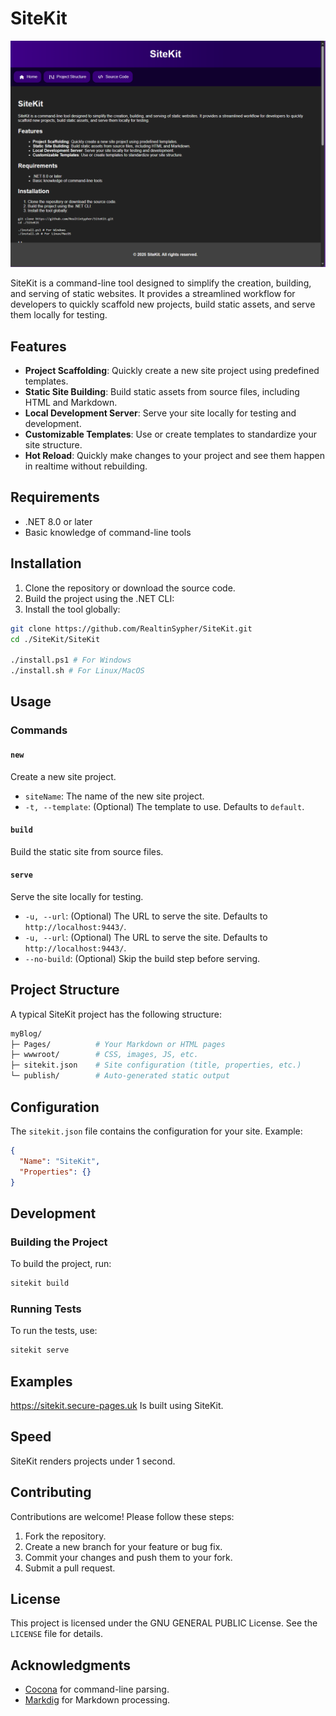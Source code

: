 # SiteKit  
![Example Site Image](assets/example-site.png)

SiteKit is a command-line tool designed to simplify the creation, building, and serving of static websites. It provides a streamlined workflow for developers to quickly scaffold new projects, build static assets, and serve them locally for testing.  

## Features  
- **Project Scaffolding**: Quickly create a new site project using predefined templates.  
- **Static Site Building**: Build static assets from source files, including HTML and Markdown.  
- **Local Development Server**: Serve your site locally for testing and development.  
- **Customizable Templates**: Use or create templates to standardize your site structure.
- **Hot Reload**: Quickly make changes to your project and see them happen in realtime without rebuilding.

## Requirements  
- .NET 8.0 or later  
- Basic knowledge of command-line tools  

## Installation  

1. Clone the repository or download the source code.  
2. Build the project using the .NET CLI:
3. Install the tool globally:
```bash
git clone https://github.com/RealtinSypher/SiteKit.git
cd ./SiteKit/SiteKit

./install.ps1 # For Windows
./install.sh # For Linux/MacOS
```
## Usage  

### Commands  

#### `new`  
Create a new site project.
- `siteName`: The name of the new site project.  
- `-t, --template`: (Optional) The template to use. Defaults to `default`.  

#### `build`  
Build the static site from source files.
#### `serve`  
Serve the site locally for testing.
- `-u, --url`: (Optional) The URL to serve the site. Defaults to `http://localhost:9443/`.  
- `-u, --url`: (Optional) The URL to serve the site. Defaults to `http://localhost:9443/`.  
- `--no-build`: (Optional) Skip the build step before serving.  

## Project Structure  

A typical SiteKit project has the following structure:
```bash
myBlog/
├─ Pages/          # Your Markdown or HTML pages
├─ wwwroot/        # CSS, images, JS, etc.
├─ sitekit.json    # Site configuration (title, properties, etc.)
└─ publish/        # Auto-generated static output
```

## Configuration  

The `sitekit.json` file contains the configuration for your site. Example:
```json
{
  "Name": "SiteKit",
  "Properties": {}
}
```

## Development  

### Building the Project  

To build the project, run:
~~~bash
sitekit build
~~~
### Running Tests  

To run the tests, use:
~~~bash
sitekit serve
~~~

## Examples
https://sitekit.secure-pages.uk Is built using SiteKit.

## Speed
SiteKit renders projects under 1 second.

## Contributing  

Contributions are welcome! Please follow these steps:  

1. Fork the repository.  
2. Create a new branch for your feature or bug fix.  
3. Commit your changes and push them to your fork.  
4. Submit a pull request.  

## License  

This project is licensed under the GNU GENERAL PUBLIC License. See the `LICENSE` file for details.  

## Acknowledgments  

- [Cocona](https://github.com/mayuki/Cocona) for command-line parsing.  
- [Markdig](https://github.com/xoofx/markdig) for Markdown processing.
